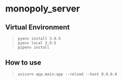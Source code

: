 # monopoly_server

## Virtual Environment
> ```
> pyenv install 3.9.5
> pyenv local 3.9.5
> pipenv install
> ```

## How to use
> ```
> uvicorn app.main:app --reload --host 0.0.0.0